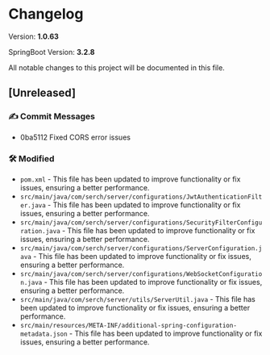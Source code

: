 # Changelog

Version: **1.0.63**

SpringBoot Version: **3.2.8**

All notable changes to this project will be documented in this file.

## [Unreleased]

### ✍️ Commit Messages

* 0ba5112 Fixed CORS error issues

### 🛠️ Modified

* `pom.xml` - This file has been updated to improve functionality or fix issues, ensuring a better performance.
* `src/main/java/com/serch/server/configurations/JwtAuthenticationFilter.java` - This file has been updated to improve functionality or fix issues, ensuring a better performance.
* `src/main/java/com/serch/server/configurations/SecurityFilterConfiguration.java` - This file has been updated to improve functionality or fix issues, ensuring a better performance.
* `src/main/java/com/serch/server/configurations/ServerConfiguration.java` - This file has been updated to improve functionality or fix issues, ensuring a better performance.
* `src/main/java/com/serch/server/configurations/WebSocketConfiguration.java` - This file has been updated to improve functionality or fix issues, ensuring a better performance.
* `src/main/java/com/serch/server/utils/ServerUtil.java` - This file has been updated to improve functionality or fix issues, ensuring a better performance.
* `src/main/resources/META-INF/additional-spring-configuration-metadata.json` - This file has been updated to improve functionality or fix issues, ensuring a better performance.

